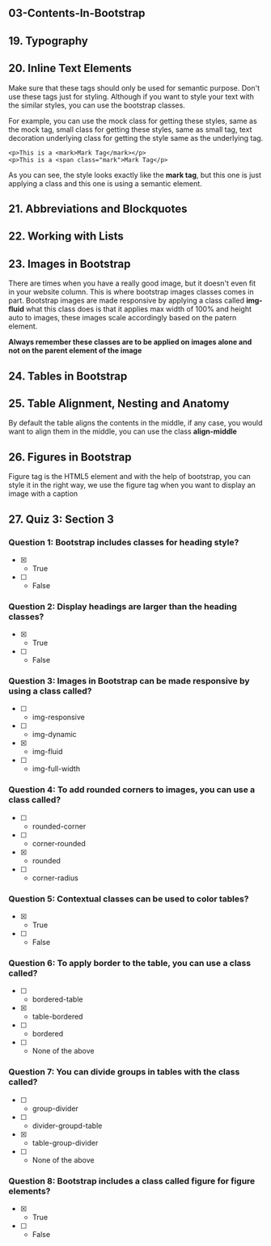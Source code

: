 ## 03-Contents-In-Bootstrap

## 19. Typography

## 20. Inline Text Elements
Make sure that these tags should only be used for semantic purpose.
Don't use these tags just for styling. Although if you want to style
your text with the similar styles, you can use the bootstrap classes.

For example, you can use the mock class for getting these styles, same
as the mock tag, small class for getting these styles, same as small
tag, text decoration underlying class for getting the style same as the
underlying tag.

```
<p>This is a <mark>Mark Tag</mark></p>
<p>This is a <span class="mark">Mark Tag</p>
```
As you can see, the style looks exactly like the **mark tag**, but this
one is just applying a class and this one is using a semantic element.


## 21. Abbreviations and Blockquotes

## 22. Working with Lists

## 23. Images in Bootstrap
There are times when you have a really good image, but it doesn't even fit in your website column. This is where bootstrap images classes comes in part. Bootstrap images are made responsive by applying a class called **img-fluid** what this class does is that it applies max width of 100% and height auto to images, these images scale accordingly based on the patern element.

**Always remember these classes are to be applied on images alone and not on the parent element of the image**

## 24. Tables in Bootstrap

## 25. Table Alignment, Nesting and Anatomy
By default the table aligns the contents in the middle, if any case,
you would want to align them in the middle, you can use the class
**align-middle**

## 26. Figures in Bootstrap
Figure tag is the HTML5 element and with the help of bootstrap, you can
style it in the right way, we use the figure tag when you want to display
an image with a caption

## 27. Quiz 3: Section 3

### Question 1: Bootstrap includes classes for heading style?
- [X] - True
- [ ] - False

### Question 2: Display headings are larger than the heading classes?
- [X] - True
- [ ] - False

### Question 3: Images in Bootstrap can be made responsive by using a class called?
- [ ] - img-responsive
- [ ] - img-dynamic
- [X] - img-fluid
- [ ] - img-full-width

### Question 4: To add rounded corners to images, you can use a class called?
- [ ] - rounded-corner
- [ ] - corner-rounded
- [X] - rounded
- [ ] - corner-radius

### Question 5: Contextual classes can be used to color tables?
- [X] - True
- [ ] - False

### Question 6: To apply border to the table, you can use a class called?
- [ ] - bordered-table
- [X] - table-bordered
- [ ] - bordered
- [ ] - None of the above

### Question 7: You can divide groups in tables with the class called?
- [ ] - group-divider
- [ ] - divider-groupd-table
- [X] - table-group-divider
- [ ] - None of the above

### Question 8: Bootstrap includes a class called figure for figure elements?
- [X] - True
- [ ] - False